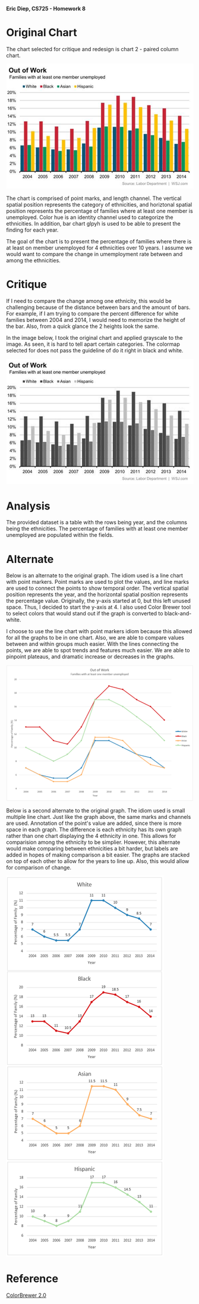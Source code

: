 **Eric Diep, CS725 - Homework 8**

# Original Chart
The chart selected for critique and redesign is chart 2 - paired column chart.

![alt text](OutofWork_ColumnChart_WSJ.jpg)

The chart is comprised of point marks, and length channel. The vertical spatial position represents the category of ethnicities, and horiztonal spatial position represents the percentage of families where at least one member is unemployed. Color hue is an identity channel used to categorize the ethnicities. In addition, bar chart glpyh is used to be able to present the finding for each year.

The goal of the chart is to present the percentage of families where there is at least on member unemployed for 4 ethnicities over 10 years. I assume we would want to compare the change in umemployment rate between and among the ethnicities.

# Critique
If I need to compare the change among one ethnicity, this would be challenging because of the distance between bars and the amount of bars. For example, if I am trying to compare the percent difference for white families between 2004 and 2014, I would need to memorize the height of the bar. Also, from a quick glance the 2 heights look the same.

In the image below, I took the original chart and applied grayscale to the image. As seen, it is hard to tell apart certain categories. The colormap selected for does not pass the guideline of do it right in black and white.

![alt text](OutofWork_ColumnChart_WSJ_BW.jpg)

# Analysis
The provided dataset is a table with the rows being year, and the columns being the ethnicities. The percentage of families with at least one member unemployed are populated within the fields.

# Alternate
Below is an alternate to the original graph. The idiom used is a line chart with point markers. Point marks are used to plot the values, and line marks are used to connect the points to show temporal order. The vertical spatial position represents the year, and the horizontal spatial position represents the percentage value. Originally, the y-axis started at 0, but this left unused space. Thus, I decided to start the y-axis at 4. I also used Color Brewer tool to select colors that would stand out if the graph is converted to black-and-white.

I choose to use the line chart with point markers idiom because this allowed for all the graphs to be in one chart. Also, we are able to compare values between and within groups much easier. With the lines connecting the points, we are able to spot trends and features much easier. We are able to pinpoint plateaus, and dramatic increase or decreases in the graphs.  

![alt text](Alternate1_v2.PNG)

Below is a second alternate to the original graph. The idiom used is small multiple line chart. Just like the graph above, the same marks and channels are used. Annotation of the point's value are added, since there is more space in each graph. The difference is each ethnicity has its own graph rather than one chart displaying the 4 ethnicity in one. This allows for comparision among the ethnicity to be simplier. However, this alternate would make comparing between ethnicities a bit harder, but labels are added in hopes of making comparison a bit easier. The graphs are stacked on top of each other to allow for the years to line up. Also, this would allow for comparison of change.

![alt text](Alternate2_SmallMultiple.png)

# Reference
[ColorBrewer 2.0](http://colorbrewer2.org)
